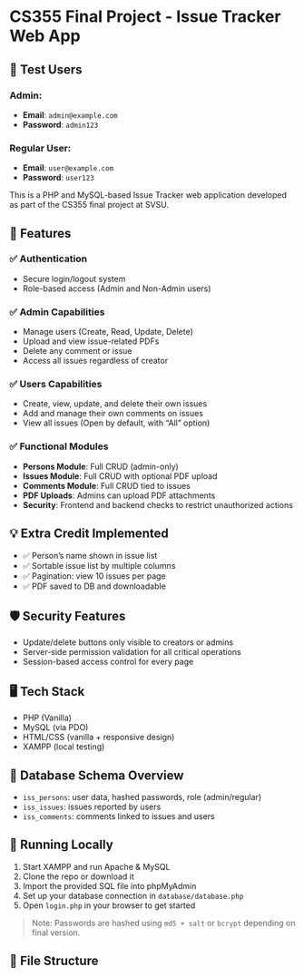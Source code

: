 # CS355 Final Project - Issue Tracker Web App

## 👤 Test Users

### Admin:
- **Email**: `admin@example.com`
- **Password**: `admin123`

### Regular User:
- **Email**: `user@example.com`
- **Password**: `user123`


This is a PHP and MySQL-based Issue Tracker web application developed as part of the CS355 final project at SVSU.

## 🔧 Features

### ✅ Authentication
- Secure login/logout system
- Role-based access (Admin and Non-Admin users)

### ✅ Admin Capabilities
- Manage users (Create, Read, Update, Delete)
- Upload and view issue-related PDFs
- Delete any comment or issue
- Access all issues regardless of creator

### ✅ Users Capabilities
- Create, view, update, and delete their own issues
- Add and manage their own comments on issues
- View all issues (Open by default, with “All” option)

### ✅ Functional Modules
- **Persons Module**: Full CRUD (admin-only)
- **Issues Module**: Full CRUD with optional PDF upload
- **Comments Module**: Full CRUD tied to issues
- **PDF Uploads**: Admins can upload PDF attachments
- **Security**: Frontend and backend checks to restrict unauthorized actions

## 💡 Extra Credit Implemented
- ✅ Person’s name shown in issue list
- ✅ Sortable issue list by multiple columns
- ✅ Pagination: view 10 issues per page
- ✅ PDF saved to DB and downloadable

## 🛡️ Security Features
- Update/delete buttons only visible to creators or admins
- Server-side permission validation for all critical operations
- Session-based access control for every page

## 🖥️ Tech Stack
- PHP (Vanilla)
- MySQL (via PDO)
- HTML/CSS (vanilla + responsive design)
- XAMPP (local testing)

## 📂 Database Schema Overview
- `iss_persons`: user data, hashed passwords, role (admin/regular)
- `iss_issues`: issues reported by users
- `iss_comments`: comments linked to issues and users

## 🚀 Running Locally
1. Start XAMPP and run Apache & MySQL
2. Clone the repo or download it
3. Import the provided SQL file into phpMyAdmin
4. Set up your database connection in `database/database.php`
5. Open `login.php` in your browser to get started

> Note: Passwords are hashed using `md5 + salt` or `bcrypt` depending on final version.

## 📁 File Structure

